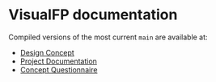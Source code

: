 # VisualFP documentation

Compiled versions of the most current `main` are available at:

- [Design Concept](https://visualfp.github.io/docs/design_concept.pdf)
- [Project Documentation](https://visualfp.github.io/docs/project_documentation.pdf)
- [Concept Questionnaire](https://visualfp.github.io/docs/concept_questionnare.pdf)

